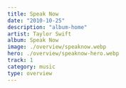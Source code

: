 ```yaml
---
title: Speak Now
date: "2010-10-25"
description: "album-home"
artist: Taylor Swift
album: Speak Now
image: ./overview/speaknow.webp
hero: ./overview/speaknow-hero.webp
track: 1
category: music
type: overview
---
```

